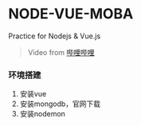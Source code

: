 # NODE-VUE-MOBA
Practice for Nodejs &amp; Vue.js


> Video from [哔哩哔哩](https://www.bilibili.com/video/BV1A4411Y7fi?p=3&spm_id_from=pageDriver&vd_source=de0885e36e4b76f63e104e24442b1b5a)

### 环境搭建
1. 安装vue
2. 安装mongodb，官网下载
3. 安装nodemon